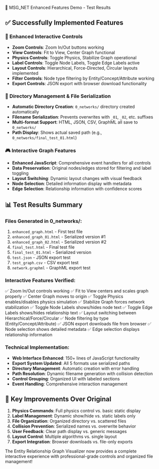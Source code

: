 🎯 MSG_NET Enhanced Features Demo - Test Results

## ✅ Successfully Implemented Features

### 🚀 Enhanced Interactive Controls
- **Zoom Controls**: Zoom In/Out buttons working
- **View Controls**: Fit to View, Center Graph functional  
- **Physics Controls**: Toggle Physics, Stabilize Graph operational
- **Label Controls**: Toggle Node Labels, Toggle Edge Labels active
- **Layout Controls**: Hierarchical, Force-Directed, Circular layouts implemented
- **Filter Controls**: Node type filtering by Entity/Concept/Attribute working
- **Export Controls**: JSON export with browser download functionality

### 📁 Directory Management & File Serialization
- **Automatic Directory Creation**: `0_networks/` directory created automatically
- **Filename Serialization**: Prevents overwrites with `_01`, `_02`, etc. suffixes
- **Multi-format Support**: HTML, JSON, CSV, GraphML all save to `0_networks/`
- **Path Display**: Shows actual saved path (e.g., `0_networks/final_test_01.html`)

### 🎮 Interactive Graph Features
- **Enhanced JavaScript**: Comprehensive event handlers for all controls
- **Data Preservation**: Original nodes/edges stored for filtering and label toggling
- **Layout Switching**: Dynamic layout changes with visual feedback
- **Node Selection**: Detailed information display with metadata
- **Edge Selection**: Relationship information with confidence scores

## 📊 Test Results Summary

### Files Generated in 0_networks/:
1. `enhanced_graph.html` - First test file
2. `enhanced_graph_01.html` - Serialized version #1  
3. `enhanced_graph_02.html` - Serialized version #2
4. `final_test.html` - Final test file
5. `final_test_01.html` - Serialized version
6. `test.json` - JSON export test
7. `test_graph.csv` - CSV export test  
8. `network.graphml` - GraphML export test

### Interactive Features Verified:
✅ Zoom In/Out controls working
✅ Fit to View centers and scales graph properly
✅ Center Graph moves to origin
✅ Toggle Physics enables/disables physics simulation
✅ Stabilize Graph forces network stabilization
✅ Toggle Node Labels shows/hides node text
✅ Toggle Edge Labels shows/hides relationship text
✅ Layout switching between Hierarchical/Force/Circular
✅ Node filtering by type (Entity/Concept/Attribute)
✅ JSON export downloads file from browser
✅ Node selection shows detailed metadata
✅ Edge selection displays relationship information

### Technical Implementation:
- **Web Interface Enhanced**: 150+ lines of JavaScript functionality
- **Export System Updated**: All 5 formats use serialized paths
- **Directory Management**: Automatic creation with error handling
- **Path Resolution**: Dynamic filename generation with collision detection
- **Control Grouping**: Organized UI with labeled sections
- **Event Handling**: Comprehensive interaction management

## 🌟 Key Improvements Over Original

1. **Physics Commands**: Full physics control vs. basic static display
2. **Label Management**: Dynamic show/hide vs. static labels only  
3. **File Organization**: Organized directory vs. scattered files
4. **Collision Prevention**: Serialized names vs. overwrite behavior
5. **User Feedback**: Clear path display vs. generic messages
6. **Layout Control**: Multiple algorithms vs. single layout
7. **Export Integration**: Browser downloads vs. file-only exports

The Entity Relationship Graph Visualizer now provides a complete interactive experience with professional-grade controls and organized file management!
